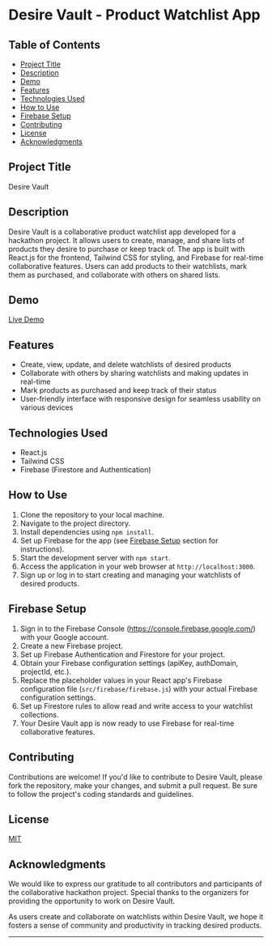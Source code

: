 # Desire Vault - Product Watchlist App

## Table of Contents

- [Project Title](#project-title)
- [Description](#description)
- [Demo](#demo)
- [Features](#features)
- [Technologies Used](#technologies-used)
- [How to Use](#how-to-use)
- [Firebase Setup](#firebase-setup)
- [Contributing](#contributing)
- [License](#license)
- [Acknowledgments](#acknowledgments)

## Project Title

Desire Vault

## Description

Desire Vault is a collaborative product watchlist app developed for a hackathon project. It allows users to create, manage, and share lists of products they desire to purchase or keep track of. The app is built with React.js for the frontend, Tailwind CSS for styling, and Firebase for real-time collaborative features. Users can add products to their watchlists, mark them as purchased, and collaborate with others on shared lists.

## Demo

[Live Demo](#) 

## Features

- Create, view, update, and delete watchlists of desired products
- Collaborate with others by sharing watchlists and making updates in real-time
- Mark products as purchased and keep track of their status
- User-friendly interface with responsive design for seamless usability on various devices

## Technologies Used

- React.js
- Tailwind CSS
- Firebase (Firestore and Authentication)

## How to Use

1. Clone the repository to your local machine.
2. Navigate to the project directory.
3. Install dependencies using `npm install`.
4. Set up Firebase for the app (see [Firebase Setup](#firebase-setup) section for instructions).
5. Start the development server with `npm start`.
6. Access the application in your web browser at `http://localhost:3000`.
7. Sign up or log in to start creating and managing your watchlists of desired products.

## Firebase Setup

1. Sign in to the Firebase Console (https://console.firebase.google.com/) with your Google account.
2. Create a new Firebase project.
3. Set up Firebase Authentication and Firestore for your project.
4. Obtain your Firebase configuration settings (apiKey, authDomain, projectId, etc.).
5. Replace the placeholder values in your React app's Firebase configuration file (`src/firebase/firebase.js`) with your actual Firebase configuration settings.
6. Set up Firestore rules to allow read and write access to your watchlist collections.
7. Your Desire Vault app is now ready to use Firebase for real-time collaborative features.

## Contributing

Contributions are welcome! If you'd like to contribute to Desire Vault, please fork the repository, make your changes, and submit a pull request. Be sure to follow the project's coding standards and guidelines.

## License

[MIT](./LICENSE.md)

## Acknowledgments

We would like to express our gratitude to all contributors and participants of the collaborative hackathon project. Special thanks to the organizers for providing the opportunity to work on Desire Vault. 

As users create and collaborate on watchlists within Desire Vault, we hope it fosters a sense of community and productivity in tracking desired products.

---
